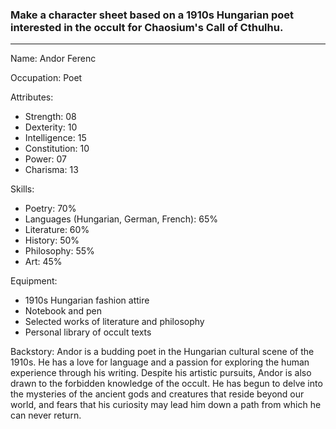 ### Make a character sheet based on a 1910s Hungarian poet interested in the occult for Chaosium's Call of Cthulhu.
--- 

Name: Andor Ferenc

Occupation: Poet

Attributes:
 * Strength: 08
 * Dexterity: 10
 * Intelligence: 15
 * Constitution: 10
 * Power: 07
 * Charisma: 13

Skills:
 * Poetry: 70%
 * Languages (Hungarian, German, French): 65%
 * Literature: 60%
 * History: 50%
 * Philosophy: 55%
 * Art: 45%

Equipment:
 * 1910s Hungarian fashion attire
 * Notebook and pen
 * Selected works of literature and philosophy
 * Personal library of occult texts

Backstory: Andor is a budding poet in the Hungarian cultural scene of the 1910s. He has a love for language and a passion for exploring the human experience through his writing. Despite his artistic pursuits, Andor is also drawn to the forbidden knowledge of the occult. He has begun to delve into the mysteries of the ancient gods and creatures that reside beyond our world, and fears that his curiosity may lead him down a path from which he can never return.
